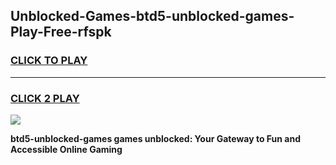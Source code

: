 
## Unblocked-Games-btd5-unblocked-games-Play-Free-rfspk
<h3>
<a href="https://premium76.site?title=btd5-unblocked-games&ref=18A1">CLICK TO PLAY</a></h3>
<hr>

<h3>
<a href="https://premium76.site?title=btd5-unblocked-games&ref=18A1">CLICK 2 PLAY</a>
  
</h3>

<a href="https://premium76.site?title=btd5-unblocked-games&ref=18A1"><img src="https://clearcache.store/games.png"></a>


**btd5-unblocked-games games unblocked: Your Gateway to Fun and Accessible Online Gaming**
